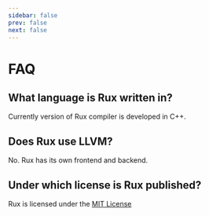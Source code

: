 ```yaml
---
sidebar: false
prev: false
next: false
---
```


# FAQ

## What language is Rux written in?
Currently version of Rux compiler is developed in C++.

## Does Rux use LLVM?
No. Rux has its own frontend and backend.

## Under which license is Rux published?
Rux is licensed under the [MIT License](https://github.com/rux-lang/Rux/blob/main/LICENSE)